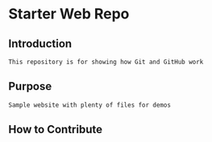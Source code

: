 # Starter Web Repo

## Introduction
	This repository is for showing how Git and GitHub work

## Purpose
	Sample website with plenty of files for demos

## How to Contribute
